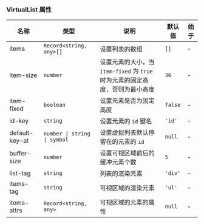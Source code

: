 ### VirtualList 属性

| 名称           | 类型                         | 说明                                                                         | 默认值  | 始于 |
| -------------- | ---------------------------- | ---------------------------------------------------------------------------- | ------- | ---- |
| items          | `Record<string, any>[]`      | 设置列表的数组                                                               | `[]`    | -    |
| item-size      | `number`                     | 设置元素的大小，当 `item-fixed` 为 `true` 时为元素的固定高度，否则为最小高度 | `36`    | -    |
| item-fixed     | `boolean`                    | 设置元素是否为固定高度                                                       | `false` | -    |
| id-key         | `string`                     | 设置元素的 `id` 键名                                                         | `'id'`  | -    |
| default-key-at | `number \| string \| symbol` | 设置虚拟列表默认停留在的元素的 `id`                                          | `null`  | -    |
| buffer-size    | `number`                     | 设置可视区域前后的缓冲元素个数                                               | `5`     | -    |
| list-tag       | `string`                     | 列表的渲染元素                                                               | `'div'` | -    |
| items-tag      | `string`                     | 可视区域的渲染元素                                                           | `'ul'`  | -    |
| items-attrs    | `Record<string, any>`        | 可视区域的元素的属性                                                         | `null`  | -    |

